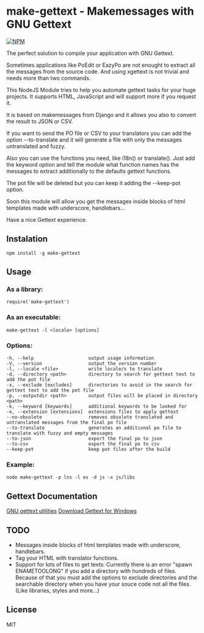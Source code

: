 # make-gettext - Makemessages with GNU Gettext

[![NPM](https://nodei.co/npm/make-gettext.png)](https://nodei.co/npm/make-gettext/)

The perfect solution to compile your application with GNU Gettext.

Sometimes applications like PoEdit or EazyPo are not enought to extract all the messages from the source code. And using xgettext is not trivial and needs more than two commands.

This NodeJS Module tries to help you automate gettext tasks for your huge projects. It supports HTML, JavaScript and will support more if you request it.

It is based on makemessages from Django and it allows you also to convert the result to JSON or CSV. 

If you want to send the PO file or CSV to your translators you can add the option --to-translate and it will generate a file with only the messages untranslated and fuzzy.

Also you can use the functions you need, like i18n() or translate(). Just add the keyword option and tell the module what function names has the messages to extract additionally to the defaults gettext functions.

The pot file will be deleted but you can keep it adding the --keep-pot option.

Soon this module will allow you get the messages inside blocks of html templates made with underscore, handlebars...

Have a nice Gettext experience.


## Instalation

    npm install -g make-gettext


## Usage

### As a library: 

    require('make-gettext')

### As an executable:

    make-gettext -l <locale> [options] 

### Options:

    -h, --help                    output usage information
    -V, --version                 output the version number
    -l, --locale <file>           write locale/s to translate
    -d, --directory <path>        directory to search for gettext text to add the pot file
    -x, --exclude [excludes]      directories to avoid in the search for gettext text to add the pot file
    -p, --outputdir <path>        output files will be placed in directory <path>
    -k, --keyword [keywords]      additional keywords to be looked for
    -e, --extension [extensions]  extensions files to apply gettext
    --no-obsolete                 removes obsolete translated and untranslated messages from the final po file
    --to-translate                generates an additional po file to translate with fuzzy and empty messages
    --to-json                     export the final po to json
    --to-csv                      export the final po to csv
    --keep-pot                    keep pot files after the build

### Example:

    node make-gettext -p lns -l es -d js -x js/libs

## Gettext Documentation
  
  [GNU gettext utilities](https://www.gnu.org/software/gettext/manual/gettext.html)
  [Download Gettext for Windows](http://mlocati.github.io/gettext-iconv-windows/)

## TODO

- Messages inside blocks of html templates made with underscore, handlebars.
- Tag your HTML with translator functions.
- Support for lots of files to get texts: Currently there is an error "spawn ENAMETOOLONG" if you add a directory with hundreds of files. 
  Because of that you must add the options to exclude directories and the searchable directory when you have your souce code not all the files. (Like libraries, styles and more...)

## License 

MIT